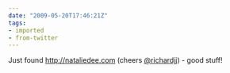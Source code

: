 ```yaml
---
date: "2009-05-20T17:46:21Z"
tags:
- imported
- from-twitter
---
```

Just found http://nataliedee.com \(cheers [@richardjj](https://twitter.com/richardjj)\) - good stuff\!
